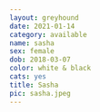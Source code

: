 ```yaml
---
layout: greyhound
date: 2021-01-14
category: available
name: sasha
sex: female
dob: 2018-03-07
color: white & black
cats: yes
title: Sasha
pic: sasha.jpeg
---
```


